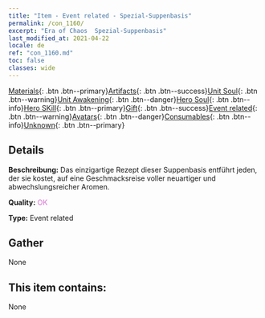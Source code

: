 ```yaml
---
title: "Item - Event related - Spezial-Suppenbasis"
permalink: /con_1160/
excerpt: "Era of Chaos  Spezial-Suppenbasis"
last_modified_at: 2021-04-22
locale: de
ref: "con_1160.md"
toc: false
classes: wide
---
```

 [Materials](/ItemsDE/){: .btn .btn--primary}[Artifacts](/ItemsDE/Artifacts/){: .btn .btn--success}[Unit Soul](/ItemsDE/UnitSoul/){: .btn .btn--warning}[Unit Awakening](/ItemsDE/UnitAwakening/){: .btn .btn--danger}[Hero Soul](/ItemsDE/HeroSoul/){: .btn .btn--info}[Hero SKill](/ItemsDE/HeroSkill/){: .btn .btn--primary}[Gift](/ItemsDE/Gift/){: .btn .btn--success}[Event related](/ItemsDE/Events/){: .btn .btn--warning}[Avatars](/ItemsDE/Avatars/){: .btn .btn--danger}[Consumables](/ItemsDE/Consumables/){: .btn .btn--info}[Unknown](/ItemsDE/Unknown/){: .btn .btn--primary}

## Details
 **Beschreibung:** Das einzigartige Rezept dieser Suppenbasis entführt jeden, der sie kostet, auf eine Geschmacksreise voller neuartiger und abwechslungsreicher Aromen.

 **Quality:** <span style="color: #DA70D6">OK</span>

 **Type:** Event related

## Gather

  None

## This item contains:

  None

